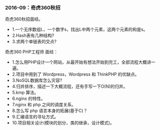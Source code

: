 <h3> 2016-09：奇虎360秋招 </h3>
奇虎360秋招面经。
   
* 1.一个无序数组L，一个数字s，找出L中两个元素，这两个元素的和是s。    
* 2.Hash表有几种结构?     
* 3.求两个单链表的交点?     

奇虎360 PHP工程师 面经：
* 1.怎么用PHP设计一个网站，从最开始有想法开始到完工，全部流程大概讲一遍。
* 2.项目中用到了 Wordpress，Wordpress 和 ThinkPHP 的优缺点。
* 3.NoSQL数据库怎么灾容?
* 4.归并排序，描述一下大概流程，还有手写一下O(N)的归并。
* 5.kmp 算法。
* 6.nginx 的特性。
* 7.nginx 和 php 之间的调度关系。
* 8.怎么写 php 语言本身的拓展(基于C)？
* 9.汇编语言的寻址方式。
* 10.项目相关设计(模块的划分，类的继承，设计模式)。
